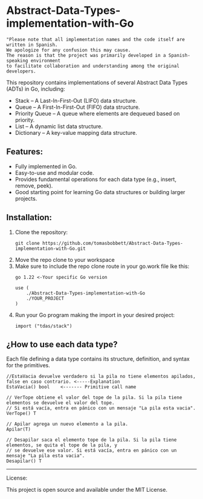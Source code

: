 # Abstract-Data-Types-implementation-with-Go

	"Please note that all implementation names and the code itself are written in Spanish.
 	We apologize for any confusion this may cause.
 	The reason is that the project was primarily developed in a Spanish-speaking environment
  	to facilitate collaboration and understanding among the original developers.

This repository contains implementations of several Abstract Data Types (ADTs) in Go, including:
<ul>
  <li>Stack – A Last-In-First-Out (LIFO) data structure.</li>
  <li>Queue – A First-In-First-Out (FIFO) data structure.</li>
  <li>Priority Queue – A queue where elements are dequeued based on priority.</li>
  <li>List – A dynamic list data structure.</li>
  <li>Dictionary – A key-value mapping data structure.</li>
</ul>
<h2>Features:</h2>
<ul>
  <li>Fully implemented in Go.</li>
  <li>Easy-to-use and modular code.</li>
  <li>Provides fundamental operations for each data type (e.g., insert, remove, peek).</li>
  <li>Good starting point for learning Go data structures or building larger projects.</li>
</ul>


<h2>Installation:</h2>
<ol>
	<li>
Clone the repository:

    git clone https://github.com/tomasbobbett/Abstract-Data-Types-implementation-with-Go.git
</li>
<li>
Move the repo clone to your workspace
</li>
<li>
Make sure to include the repo clone route in your go.work file lke this:

    go 1.22 <-Your specific Go version
    
    use (
	    ./Abstract-Data-Types-implementation-with-Go
	    ./YOUR_PROJECT
    )
</li>
<li>
Run your Go program making the import in your desired project:

    import ("tdas/stack")
</li>
</ol>

<h2>¿How to use each data type?</h2>


Each file defining a data type contains its structure, definition, and syntax for the primitives.


	//EstaVacia devuelve verdadero si la pila no tiene elementos apilados, false en caso contrario. <-----Explanation 
	EstaVacia() bool    <------- Primitive call name

	// VerTope obtiene el valor del tope de la pila. Si la pila tiene elementos se devuelve el valor del tope.
	// Si está vacía, entra en pánico con un mensaje "La pila esta vacia".
	VerTope() T

	// Apilar agrega un nuevo elemento a la pila.
	Apilar(T)

	// Desapilar saca el elemento tope de la pila. Si la pila tiene elementos, se quita el tope de la pila, y
	// se devuelve ese valor. Si está vacía, entra en pánico con un mensaje "La pila esta vacia".
	Desapilar() T
------
License:

This project is open source and available under the MIT License.
